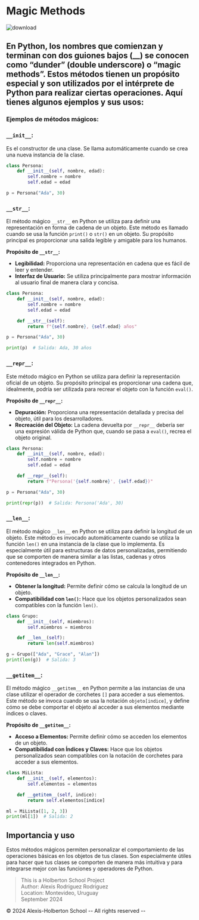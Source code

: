 # Magic Methods
![download](https://github.com/user-attachments/assets/d68ed107-2a3f-498b-b716-805f978fa182)

## En Python, los nombres que comienzan y terminan con dos guiones bajos (__) se conocen como **“dunder”** **(double underscore)** o **“magic methods”**. Estos métodos tienen un propósito especial y son utilizados por el intérprete de Python para realizar ciertas operaciones. Aquí tienes algunos ejemplos y sus usos:

### Ejemplos de métodos mágicos:

### **`__init__`:**
Es el constructor de una clase. Se llama automáticamente cuando se crea una nueva instancia de la clase.

```python
class Persona:
    def __init__(self, nombre, edad):
        self.nombre = nombre
        self.edad = edad

p = Persona("Ada", 30)
```

### **`__str__`:**
El método mágico `__str__` en Python se utiliza para definir una representación en forma de cadena de un objeto. Este método es llamado cuando se usa la función `print()` o `str()` en un objeto. Su propósito principal es proporcionar una salida legible y amigable para los humanos.

**Propósito de `__str__`:**
- **Legibilidad:** Proporciona una representación en cadena que es fácil de leer y entender.
- **Interfaz de Usuario:** Se utiliza principalmente para mostrar información al usuario final de manera clara y concisa.

```python
class Persona:
    def __init__(self, nombre, edad):
        self.nombre = nombre
        self.edad = edad

    def __str__(self):
        return f"{self.nombre}, {self.edad} años"

p = Persona("Ada", 30)

print(p)  # Salida: Ada, 30 años
```

### **`__repr__`:**
Este método mágico en Python se utiliza para definir la representación oficial de un objeto. Su propósito principal es proporcionar una cadena que, idealmente, podría ser utilizada para recrear el objeto con la función `eval()`.

**Propósito de `__repr__`:**
- **Depuración:** Proporciona una representación detallada y precisa del objeto, útil para los desarrolladores.
- **Recreación del Objeto:** La cadena devuelta por `__repr__` debería ser una expresión válida de Python que, cuando se pasa a `eval()`, recrea el objeto original.

```python
class Persona:
    def __init__(self, nombre, edad):
        self.nombre = nombre
        self.edad = edad

    def __repr__(self):
        return f"Persona('{self.nombre}', {self.edad})"

p = Persona("Ada", 30)

print(repr(p))  # Salida: Persona('Ada', 30)
```

### **`__len__`:**
El método mágico `__len__` en Python se utiliza para definir la longitud de un objeto. Este método es invocado automáticamente cuando se utiliza la función `len()` en una instancia de la clase que lo implementa. Es especialmente útil para estructuras de datos personalizadas, permitiendo que se comporten de manera similar a las listas, cadenas y otros contenedores integrados en Python.

**Propósito de `__len__`:**
- **Obtener la longitud:** Permite definir cómo se calcula la longitud de un objeto.
- **Compatibilidad con `len()`:** Hace que los objetos personalizados sean compatibles con la función `len()`.

```python
class Grupo:
    def __init__(self, miembros):
        self.miembros = miembros

    def __len__(self):
        return len(self.miembros)

g = Grupo(["Ada", "Grace", "Alan"])
print(len(g))  # Salida: 3
```

### **`__getitem__`:**
El método mágico `__getitem__` en Python permite a las instancias de una clase utilizar el operador de corchetes `[]` para acceder a sus elementos. Este método se invoca cuando se usa la notación `objeto[indice]`, y define cómo se debe comportar el objeto al acceder a sus elementos mediante índices o claves.

**Propósito de `__getitem__`:**
- **Acceso a Elementos:** Permite definir cómo se acceden los elementos de un objeto.
- **Compatibilidad con Índices y Claves:** Hace que los objetos personalizados sean compatibles con la notación de corchetes para acceder a sus elementos.

```python
class MiLista:
    def __init__(self, elementos):
        self.elementos = elementos

    def __getitem__(self, indice):
        return self.elementos[indice]

ml = MiLista([1, 2, 3])
print(ml[1])  # Salida: 2
```

## Importancia y uso
Estos métodos mágicos permiten personalizar el comportamiento de las operaciones básicas en los objetos de tus clases. Son especialmente útiles para hacer que tus clases se comporten de manera más intuitiva y para integrarse mejor con las funciones y operadores de Python.

> This is a Holberton School Project  
> Author: Alexis Rodriguez Rodriguez  
> Location: Montevideo, Uruguay  
> September 2024

© 2024 Alexis-Holberton School -- All rights reserved --
